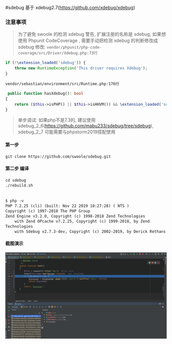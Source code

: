 
#sdebug
基于 xdebug2.7(https://github.com/xdebug/xdebug)

### 注意事项
>为了避免 swoole 的检测 xdebug 警告, 扩展注册的名称是 sdebug, 如果想使用 Phpunit CodeCoverage , 需要手动把检测 xdebug 的判断修改成 sdebug
修改:
`vendor/phpunit/php-code-coverage/src/Driver/Xdebug.php:73行`
```php
if (!\extension_loaded('sdebug')) {
    throw new RuntimeException('This driver requires Xdebug');
}
```
`vendor/sebastian/environment/src/Runtime.php:176行`

```php
 public function hasXdebug(): bool
{
    return ($this->isPHP() || $this->isHHVM()) && \extension_loaded('sdebug');
}

```

>单步调试: 如果php不是7.3的, 建议使用 sdebug_2_6(https://github.com/mabu233/sdebug/tree/sdebug), sdebug_2_7 可能需要与phpstorm2019搭配使用

#### 第一步
```shell
git clone https://github.com/swoole/sdebug.git
```
#### 第二步 编译
```shell
cd sdebug
./rebuild.sh


$ php -v
PHP 7.2.25 (cli) (built: Nov 22 2019 10:27:28) ( NTS )
Copyright (c) 1997-2018 The PHP Group
Zend Engine v3.2.0, Copyright (c) 1998-2018 Zend Technologies
    with Zend OPcache v7.2.25, Copyright (c) 1999-2018, by Zend Technologies
    with Sdebug v2.7.3-dev, Copyright (c) 2002-2019, by Derick Rethans
```


#### 截图演示
![](/assets/WX20200206-134340@2x.png)